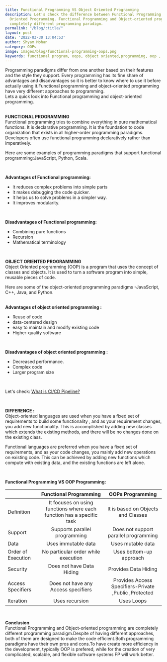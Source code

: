 ```yaml
---
title: Functional Programming VS Object Oriented Programming
description: Let's check the difference between Functional Programming and  Object
  Oriented Programming. Functional Programming and Object-oriented programming are
  completely different programming paradigm.
permalink: "/blog/:title/"
layout: post
date: '2022-03-30 13:04:53'
author: Shyam Mohan
category: OOPs
image: images/blog/functional-programming-oops.png
keywords: functional program, oops, object oriented,programming, oop , functionality
---
```


Programming paradigms differ from one another based on their features and the style they support. Every programming has its fine share of advantages and disadvantages  so it is better to know where to use it before actually using it.Functional programming and object-oriented programming have very different approaches to programming. 
<br>
Lets a quick look into Functional programming and object-oriented programming.
<br>
<br>

**FUNCTIONAL PROGRAMMING**
<br>
Functional programming tries to combine everything in pure mathematical functions. It is  declarative programming. It is the foundation  to code organization  that exists in all higher-order programming paradigms. Developers often use functional programming declaratively rather than imperatively.

Here are some examples of programming paradigms that support functional programming:JavaScript, Python, Scala.

<br>

**Advantages of Functional programming:**
* It reduces complex problems into simple parts
* It makes debugging the code quicker.
* It helps us to solve problems in a simpler way.
* It improves modularity.
<br>

**Disadvantages of Functional programming:**
* Combining pure functions
* Recursion
* Mathematical terminology


<br>

**OBJECT ORIENTED PROGRAMMING**
<br>
Object Oriented programming (OOP) is a program that uses the concept of classes and objects. It is used to turn a software program into simple, reusable pieces of code.

Here are some of the object-oriented programming paradigms -JavaScript, C++, Java, and Python.
<br>
<br>

**Advantages of object oriented programming :**
* Reuse of code 
* data-centered design 
* easy to maintain and modify existing code
* Higher-quality software
<br>


**Disadvantages of object oriented programming :**
* Decreased performance.
* Complex code
* Larger program size

<br>

Let's check: [What is CI/CD Pipeline?](https://razorops.com/blog/what-is-cicd-pipeline-explanation-of-cicd-pipeline-along-with-examples/)

<br>

**DIFFERENCE :**
<br>
Object-oriented languages are used when you have a fixed set of requirements to build some functionality , and as your requirement changes, you add new functionality. This is  accomplished by adding new classes which extends the existing methods, and there will be no changes done on the existing class.

Functional languages are preferred when you have a fixed set of requirements, and as your code changes, you mainly add new operations on existing code. This can be achieved by adding new functions which compute with existing data, and the existing functions are left alone.

<br>

**Functional Programming VS OOP Programming:**
<br>




<table class="blog-tables">
<thead>
<tr>
<th style="text-align:left"></th>
<th style="text-align:center">Functional Programming</th>
<th style="text-align:center">OOPs Programming</th>
</tr>
</thead>
<tbody>
<tr>
<td style="text-align:left">Definition</td>
<td style="text-align:center">It focuses on using functions where each function has a specific task</td>
<td style="text-align:center">It is based on Objects and Classes</td>
</tr>
<tr>
<td style="text-align:left">Support</td>
<td style="text-align:center">Supports parallel programming</td>
<td style="text-align:center">Does not support parallel programming</td>
</tr>
<tr>
<td style="text-align:left">Data</td>
<td style="text-align:center">Uses immutable data</td>
<td style="text-align:center">Uses mutable data</td>
</tr>
<tr>
<td style="text-align:left">Order of Execution</td>
<td style="text-align:center">No particular order while execution</td>
<td style="text-align:center">Uses bottom-up approach</td>
</tr>
<tr>
<td style="text-align:left">Security</td>
<td style="text-align:center">Does not have Data Hiding</td>
<td style="text-align:center">Provides Data Hiding</td>
</tr>
<tr>
<td style="text-align:left">Access Specifiers</td>
<td style="text-align:center">Does not have any Access specifiers</td>
<td style="text-align:center">Provides Access Specifiers-Private ,Public ,Protected</td>
</tr>
<tr>
<td style="text-align:left">Iteration</td>
<td style="text-align:center">Uses recursion</td>
<td style="text-align:center">Uses Loops</td>
</tr>
</tbody>
</table>




<br>

**Conclusion**
<br>
Functional Programming and Object-oriented programming are completely different programming paradigm.Despite of having different approaches, both of them are designed  to make the code efficient.Both programming paradigms have their own pros and cons.To have create more efficiency in the development, typically OOP is prefered, while for the creation of very complicated, scalable, and flexible software systems FP will work better.
